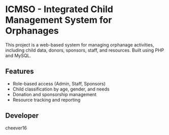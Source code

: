 # ICMSO - Integrated Child Management System for Orphanages

This project is a web-based system for managing orphanage activities, including child data, donors, sponsors, staff, and resources. Built using PHP and MySQL.

## Features
- Role-based access (Admin, Staff, Sponsors)
- Child classification by age, gender, and needs
- Donation and sponsorship management
- Resource tracking and reporting

## Developer
cheever16
